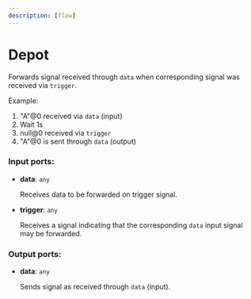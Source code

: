 ```yaml
---
description: [flow]
---
```


# Depot

Forwards signal received through `data` when corresponding signal was received via `trigger`.

Example:
1. "A"@0 received via `data` (input)
2. Wait 1s
3. null@0 received via `trigger`
4. "A"@0 is sent through `data` (output)

### Input ports:

* __data__: `any`

    Receives data to be forwarded on trigger signal.


* __trigger__: `any`

    Receives a signal indicating that the corresponding `data` input signal may be forwarded.

### Output ports:

* __data__: `any`

    Sends signal as received through `data` (input).

